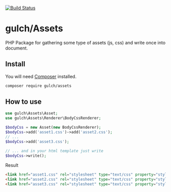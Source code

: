 [![Build Status](https://travis-ci.org/gulch/assets.svg?branch=master)](https://travis-ci.org/gulch/assets)

# gulch/Assets
PHP Package for gathering some type of assets (js, css) and write once into document.

## Install

You will need [Composer](http://getcomposer.org) installed.
```bash
composer require gulch/assets
```

## How to use

```php
use gulch\Assets\Asset;
use gulch\Assets\Renderer\BodyCssRenderer;

$bodyCss = new Asset(new BodyCssRenderer);
$bodyCss->add('asset1.css')->add('asset2.css');
// ...
$bodyCss->add('asset3.css');

// ... and in your html template just write
$bodyCss->write();
```
Result
```html
<link href="asset1.css" rel="stylesheet" type="text/css" property="stylesheet">
<link href="asset2.css" rel="stylesheet" type="text/css" property="stylesheet">
<link href="asset3.css" rel="stylesheet" type="text/css" property="stylesheet">
```
